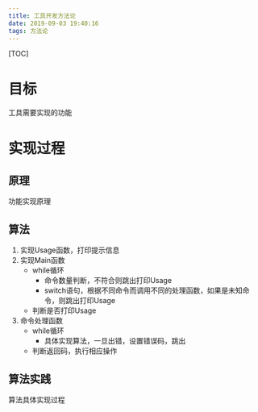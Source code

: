 ```yaml
---
title: 工具开发方法论
date: 2019-09-03 19:40:16
tags: 方法论
---
```


[TOC]
# 目标
工具需要实现的功能
# 实现过程
## 原理
功能实现原理
## 算法
1. 实现Usage函数，打印提示信息
2. 实现Main函数
   * while循环
     * 命令数量判断，不符合则跳出打印Usage
     * switch语句，根据不同命令而调用不同的处理函数，如果是未知命令，则跳出打印Usage
   * 判断是否打印Usage
3. 命令处理函数
   * while循环
     * 具体实现算法，一旦出错，设置错误码，跳出
   * 判断返回码，执行相应操作

## 算法实践

算法具体实现过程